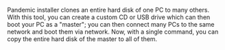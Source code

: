 Pandemic installer clones an entire hard disk of one PC to many others.  With this tool, you can create a custom CD or USB drive which can then boot your PC as a "master"; you can then connect many PCs to the same network and boot them via network.  Now, with a single command, you can copy the entire hard disk of the master to all of them.